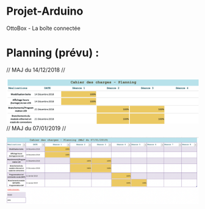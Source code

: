 # Projet-Arduino
OttoBox - La boîte connectée
<br/>
# Planning (prévu) :
// MAJ du 14/12/2018 //

![alt tag](https://raw.githubusercontent.com/ProjetOttoBox/Projet-Arduino/master/Ressources/Plannin_MAJ_14_12_2018.png)
<br/>
// MAJ du 07/01/2019 //

![alt tag](https://raw.githubusercontent.com/ProjetOttoBox/Projet-Arduino/master/Ressources/Planning_MAJ_07_01_2019.png)
